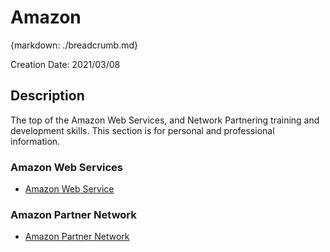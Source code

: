 # Amazon
{markdown: ./breadcrumb.md}

Creation Date: 2021/03/08

## Description
The top of the Amazon Web Services, and Network Partnering training and development skills. This section is for personal 
and professional information. 

### Amazon Web Services
- [Amazon Web Service](amazon/aws/aws.md)

### Amazon Partner Network
- [Amazon Partner Network](amazon/apn/apn.md)
